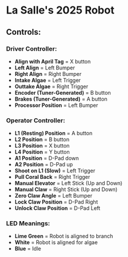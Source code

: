 # La Salle's 2025 Robot

## Controls:

### Driver Controller:

- **Align with April Tag** = X button
- **Left Align** = Left Bumper
- **Right Align** = Right Bumper
- **Intake Algae** = Left Trigger
- **Outtake Algae** = Right Trigger
- **Encoder (Tuner-Generated)** = B button
- **Brakes (Tuner-Generated)** = A button
- **Processor Position** = Left Bumper

### Operator Controller:

- **L1 (Resting) Position** = A button
- **L2 Position** = B button
- **L3 Position** = X button
- **L4 Position** = Y button
- **A1 Position** = D-Pad down
- **A2 Position** = D-Pad up
- **Shoot on L1 (Slow)** = Left Trigger
- **Pull Coral Back** = Right Trigger
- **Manual Elevator** = Left Stick (Up and Down)
- **Manual Claw** = Right Stick (Up and Down)
- **Zero Claw Angle** = Left Bumper
- **Lock Claw Position** = D-Pad Right 
- **Unlock Claw Position** = D-Pad Left 

### LED Meanings:

- **Lime Green** = Robot is aligned to branch
- **White** = Robot is aligned for algae
- **Blue** = Idle
